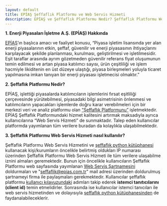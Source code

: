 ```yaml
---
layout: default
title: EPİAŞ Şeffaflık Platformu ve Web Servis Hizmeti
description: EPİAŞ ve Şeffaflık Platformu Nedir? Şeffaflık Platformu Web Servis Hizmeti nasıl kullanılabilir?
---
```


**1. Enerji Piyasaları İşletme A.Ş. (EPİAŞ) Hakkında**

[EPİAŞ](https://www.epias.com.tr/)’ın başlıca amacı ve faaliyet konusu,
“Piyasa işletim lisansında yer alan enerji piyasalarının etkin, şeffaf,
güvenilir ve enerji piyasasının ihtiyaçlarını karşılayacak şekilde planlanması,
kurulması, geliştirilmesi ve işletilmesidir. Eşit taraflar arasında ayrım
gözetmeden güvenilir referans fiyat oluşumunun temin edilmesi ve artan piyasa
katılımcı sayısı, ürün çeşitliliği ve işlem hacmiyle likiditenin en üst düzeye
ulaştığı, piyasa birleşmeleri yoluyla ticaret yapılmasına imkan tanıyan bir
enerji piyasası işletmecisi olmaktır.”

**2. Şeffaflık Platformu Nedir?**

EPİAŞ, işlettiği piyasalarda katılımcıların işlemlerini fırsat eşitliliği
çerçevesinde yürütebilmesi, piyasadaki bilgi asimetrisinin önlenmesi ve
katılımcıların yapacakları işlemlerde doğru karar verebilmeleri için bir merkezi
veri ve analiz platformu olan [“Şeffaflık Platformunu”](https://seffaflik.epias.com.tr) işletmektedir. 
EPİAŞ Şeffaflık Platformundaki hizmet kalitesini artırmak maksadıyla ayrıca
kullanıcılarına “Web Servis Hizmeti” de sunmaktadır. Talep eden kullanıcılar
platformda yayımlanan tüm verilere buradan da kolaylıkla ulaşabilmektedir.

**3. Şeffaflık Platformu Web Servis Hizmeti nasıl kullanılır?**

Şeffaflık Platformu Web Servis Hizmetini ve [şeffaflık python kütüphanesi](https://nurisensoy.github.io/seffaflik/) 
kullanacak kişi/kurumların öncelikle belirtmiş oldukları IP numarası üzerinden Şeffaflık Platformu Web Servis Hizmeti 
ile tüm verilere ulaşabilme iznini almaları geremektedir. Bunun için öncelikle kullanıcıların Şeffaflık Platformu web 
sayfasında yayımlanan
[Web Servis Şartnamesini](https://www.epias.com.tr/wp-content/uploads/2016/10/Web-Servis-%C5%9Eartnamesi-1.docx)
doldurmaları ve "seffaflik@epias.com.tr" mail adresi üzerinden doldurulmuş
şartnameyi firma ile paylaşmaları gerekmektedir. Kullanıcılar şeffaflık platformu 
[kullanıcı kılavuzundaki](https://www.epias.com.tr/wp-content/uploads/2018/02/TR_API_PORTALI_KULLANICI_KILAVUZU.pdf) 
adımları takip ederek **istemci tanıtıcılarını (client id)** temin etmelidirler. Sonrasında ise kullanıcılar istemci
 tanıcıları ile web servis hizmetinden ve dolayısıyla 
 [şeffaflık python kütüphanesinden](https://nurisensoy.github.io/seffaflik/) de faydanalabileceklerir.
